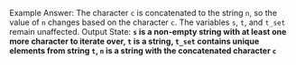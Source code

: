 Example Answer:
The character `c` is concatenated to the string `n`, so the value of `n` changes based on the character `c`. The variables `s`, `t`, and `t_set` remain unaffected. 
Output State: **`s` is a non-empty string with at least one more character to iterate over, `t` is a string, `t_set` contains unique elements from string `t`, `n` is a string with the concatenated character `c`**